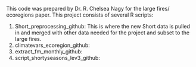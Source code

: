This code was prepared by Dr. R. Chelsea Nagy for the large fires/ ecoregions paper.  This project consists of several R scripts:
1) Short_preprocessing_github: This is where the new Short data is pulled in and merged with other data needed for the project and subset to the large fires.
2) climatevars_ecoregion_github:
3) extract_fm_monthly_github:
4) script_shortyseasons_lev3_github:



